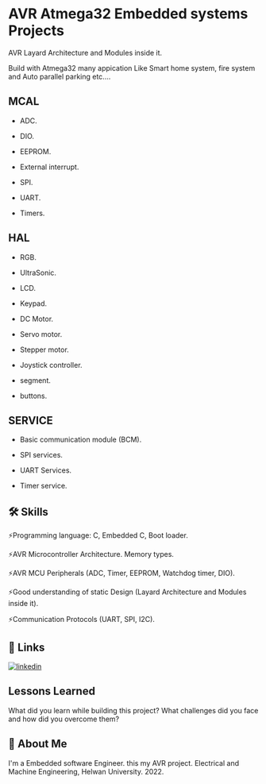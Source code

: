 
# AVR Atmega32 Embedded systems Projects

AVR Layard Architecture and Modules inside it.

Build with Atmega32 many appication Like Smart home system, fire system and Auto parallel parking etc....
## MCAL

- ADC.

- DIO.

- EEPROM.

- External interrupt.

- SPI.

- UART.

- Timers.

## HAL

- RGB.

- UltraSonic.

- LCD.

- Keypad.

- DC Motor.

- Servo motor.

- Stepper motor.

- Joystick controller.

- segment.

- buttons.

## SERVICE

- Basic communication module (BCM).

- SPI services.

- UART Services.

- Timer service.
## 🛠 Skills
⚡️Programming language: C, Embedded C, Boot loader.

⚡️AVR Microcontroller Architecture. Memory types.

⚡️AVR MCU Peripherals (ADC, Timer, EEPROM, Watchdog timer, DIO).

⚡️Good understanding of static Design (Layard Architecture and Modules inside it).

⚡️Communication Protocols (UART, SPI, I2C).


## 🔗 Links

[![linkedin](https://img.shields.io/badge/linkedin-0A66C2?style=for-the-badge&logo=linkedin&logoColor=white)](https://www.linkedin.com/in/mina-magdy-563630170/)



## Lessons Learned

What did you learn while building this project? What challenges did you face and how did you overcome them?


## 🚀 About Me
I'm a Embedded software Engineer. this my AVR project.
Electrical and Machine Engineering, Helwan University. 2022.
